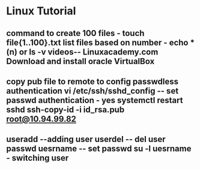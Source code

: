 # Linux Tutorial
command to create 100 files - touch file{1..100}.txt
list files based on number - echo *(n)  or ls -v
videos-- Linuxacademy.com
Download and install oracle VirtualBox
---------------------------------------------------------------------------------------------------------------------------------------
 copy pub file to remote to config passwdless authentication
 vi /etc/ssh/sshd_config -- set passwd authentication - yes
 systemctl restart sshd
 ssh-copy-id -i id_rsa.pub root@10.94.99.82
-------------------------------------------------------------------------------------------------------------------------------------------
useradd --adding user
userdel -- del user
passwd uesrname -- set passwd
su -l uesrname - switching user
-----------------------------------------------------------------------------------------------------------------------------------------

